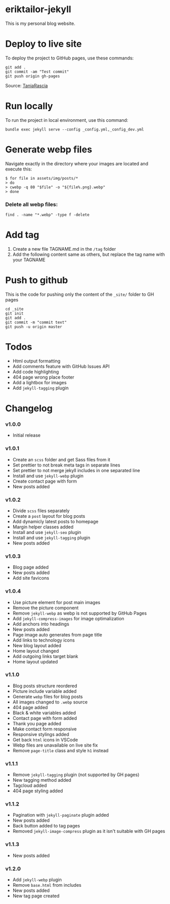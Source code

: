# eriktailor-jekyll

This is my personal blog website.

# Deploy to live site

To deploy the project to GitHub pages, use these commands:

```
git add .
git commit -am "Test commit"
git push origin gh-pages
```

<!------------------------------------------------------------------------------------------------------------->

Source: [TaniaRascia](https://www.taniarascia.com/make-a-static-website-with-jekyll/#pushing-jekyll-site-to-github-pages)

# Run locally

To run the project in local environment, use this command:

```
bundle exec jekyll serve --config _config.yml,_config_dev.yml
```

<!------------------------------------------------------------------------------------------------------------->

# Generate webp files

Navigate exactly in the directory where your images are located and execute this:

```
$ for file in assets/img/posts/*
> do
> cwebp -q 80 "$file" -o "${file%.png}.webp"
> done
```

### Delete all webp files:

```
find . -name "*.webp" -type f -delete
```

<!------------------------------------------------------------------------------------------------------------->

# Add tag

1. Create a new file TAGNAME.md in the `/tag` folder
2. Add the following content same as others, but replace the tag name with your TAGNAME

<!------------------------------------------------------------------------------------------------------------->

# Push to github

This is the code for pushing only the content of the `_site/` folder to GH pages

```
cd _site
git init
git add .
git commit -m "commit text"
git push -u origin master
```

<!------------------------------------------------------------------------------------------------------------->

# Todos

-   Html output formatting
-   Add comments feature with GitHub Issues API
-   Add code highlighting
-   404 page wrong place footer
-   Add a lightbox for images
-   Add `jekyll-tagging` plugin

<!------------------------------------------------------------------------------------------------------------->

# Changelog

### v1.0.0

-   Initial release

### v1.0.1

-   Create an `scss` folder and get Sass files from it
-   Set prettier to not break meta tags in separate lines
-   Set prettier to not merge jekyll includes in one separated line
-   Install and use `jekyll-webp` plugin
-   Create contact page with form
-   New posts added

### v1.0.2

-   Divide `scss` files separately
-   Create a `post` layout for blog posts
-   Add dynamicly latest posts to homepage
-   Margin helper classes added
-   Install and use `jekyll-seo` plugin
-   Install and use `jekyll-tagging` plugin
-   New posts added

### v1.0.3

-   Blog page added
-   New posts added
-   Add site favicons

### v1.0.4

-   Use picture element for post main images
-   Remove the picture component
-   Remove `jekyll-webp` as webp is not supported by GitHub Pages
-   Add `jekyll-compress-images` for image optimalization
-   Add anchors into headings
-   New posts added
-   Page image auto generates from page title
-   Add links to technology icons
-   New blog layout added
-   Home layout changed
-   Add outgoing links target blank
-   Home layout updated

### v1.1.0

-   Blog posts structure reordered
-   Picture include variable added
-   Generate `webp` files for blog posts
-   All images changed to `.webp` source
-   404 page added
-   Black & white variables added
-   Contact page with form added
-   Thank you page added
-   Make contact form responsive
-   Responsive stylings added
-   Get back `html` icons in VSCode
-   Webp files are unavailable on live site fix
-   Remove `page-title` class and style `h1` instead

### v1.1.1

-   Remove `jekyll-tagging` plugin (not supported by GH pages)
-   New tagging method added
-   Tagcloud added
-   404 page styling added

### v1.1.2

-   Pagination with `jekyll-paginate` plugin added
-   New posts added
-   Back button added to tag pages
-   Removed `jekyll-image-compress` plugin as it isn't suitable with GH pages

### v1.1.3

-   New posts added

### v1.2.0

-   Add `jekyll-webp` plugin
-   Remove `base.html` from includes
-   New posts added
-   New tag page created
